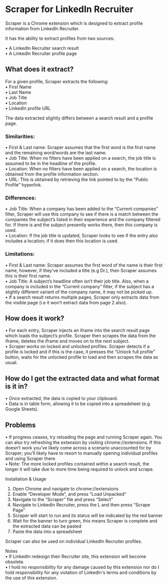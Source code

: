 # Scraper for LinkedIn Recruiter
Scraper is a Chrome extension which is designed to extract profile information from LinkedIn Recruiter. 

It has the ability to extract profiles from two sources:

• A LinkedIn Recruiter search result  
• A LinkedIn Recruiter profile page

## What does it extract?
For a given profile, Scraper extracts the following:  
• First Name  
• Last Name  
• Job Title  
• Location  
• LinkedIn profile URL  

The data extracted slightly differs between a search result and a profile page.   

### Similarities:  
• First & Last name: Scraper assumes that the first word is the first name and the remaining word/words are the last name.  
• Job Title: When no filters have been applied on a search, the job title is assumed to be in the headline of the profile.  
• Location: When no filters have been applied on a search, the location is obtained from the profile information section.  
• URL: This is obtained by retrieving the link pointed to by the “Public Profile” hyperlink.  

### Differences:
• Job Title: When a company has been added to the “Current companies” filter,
Scraper will use this company to see if there is a match between the companies the subject’s listed in their experience and the company filtered for. If there is and the subject presently works there, then this company is used.  
• Location: If the job title is updated, Scraper looks to see if the entry also includes a location; if it does then this location is used.  

### Limitations:
• First & Last name: Scraper assumes the first word of the name is their first name, however, if they’ve included a title (e.g Dr.), then Scraper assumes this is their first name.  
• Job Title: A subject’s headline often isn’t their job title. Also, when a
company is included in the “Current company” filter, if the subject has a
slightly different variant of the company name, it may not be picked up.  
• If a search result returns multiple pages, Scraper only extracts data from the
visible page (i.e it won’t extract data from page 2 also).

## How does it work?
• For each entry, Scraper injects an iframe into the search result page which
loads the subject’s profile. Scraper then scrapes the data from the iframe,
deletes the iframe and moves on to the next subject.  
• Scraper works on locked and unlocked profiles. Scraper detects if a profile is
locked and if this is the case, it presses the “Unlock full profile” button,
waits for the unlocked profile to load and then scrapes the data as usual.

## How do I get the extracted data and what format is it in?  
• Once extracted, the data is copied to your clipboard.  
• Data is in table form, allowing it to be copied into a spreadsheet (e.g. Google Sheets). 

## Problems
• If progress ceases, try reloading the page and running Scraper again. You can
also try refreshing the extension by visiting chrome://extensions. If this
doesn’t work you’ve likely come across a scenario unaccounted for by Scraper;
you’ll likely have to resort to manually opening individual profiles and using
Scraper there.  
• Note: The more locked profiles contained within a search result, the longer it will take due to more time being required to unlock and scrape.

Installation & Usage
1. Open Chrome and navigate to chrome://extensions
2. Enable “Developer Mode”, and press “Load Unpacked"
3. Navigate to the “Scraper” file and press “Select”
4. Navigate to LinkedIn Recruiter, press the L and then press “Scrape Page”
6. Scraper will start to run and its status will be indicated by the red banner
7. Wait for the banner to turn green, this means Scraper is complete and the extracted data can be pasted
8. Paste the data into a spreadsheet

Scraper can also be used on individual LinkedIn Recruiter profiles.

Notes  
• If LinkedIn redesign their Recruiter site, this extension will become obsolete.  
• I hold no responsibility for any damage caused by this extension nor do I hold
responsibility for any violation of LinkedIn's terms and conditions by the use of this extension.
